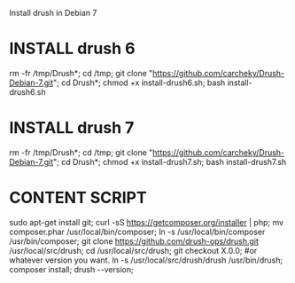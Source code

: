 Install drush in Debian 7

# INSTALL drush 6
rm -fr /tmp/Drush*\; cd /tmp; git clone "https://github.com/carcheky/Drush-Debian-7.git"; cd Drush*; chmod +x install-drush6.sh; bash install-drush6.sh

# INSTALL drush 7
rm -fr /tmp/Drush*\; cd /tmp; git clone "https://github.com/carcheky/Drush-Debian-7.git"; cd Drush*; chmod +x install-drush7.sh; bash install-drush7.sh




# CONTENT SCRIPT
sudo apt-get install git;
curl -sS https://getcomposer.org/installer | php;
mv composer.phar /usr/local/bin/composer;
ln -s /usr/local/bin/composer /usr/bin/composer;
git clone https://github.com/drush-ops/drush.git /usr/local/src/drush;
cd /usr/local/src/drush;
git checkout X.0.0;  #or whatever version you want.
ln -s /usr/local/src/drush/drush /usr/bin/drush;
composer install;
drush --version;
